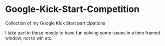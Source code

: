 # Google-Kick-Start-Competition
Collection of my Google Kick Start participations

I take part in these mostly to have fun solving some issues in a time framed window, not to win etc.
